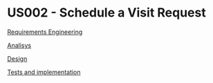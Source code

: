 # US002 - Schedule a Visit Request

[Requirements Engineering](01.requirements-engineering/Readme.md)

[Analisys](02.analysis/Readme.md)

[Design](03.design/Readme.md)

[Tests and implementation](04.tests-and-implementation/Readme.md)